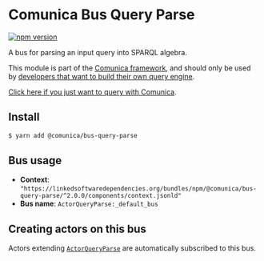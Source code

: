 # Comunica Bus Query Parse

[![npm version](https://badge.fury.io/js/%40comunica%2Fbus-query-parse.svg)](https://www.npmjs.com/package/@comunica/bus-query-parse)

A bus for parsing an input query into SPARQL algebra.

This module is part of the [Comunica framework](https://github.com/comunica/comunica),
and should only be used by [developers that want to build their own query engine](https://comunica.dev/docs/modify/).

[Click here if you just want to query with Comunica](https://comunica.dev/docs/query/).

## Install

```bash
$ yarn add @comunica/bus-query-parse
```

## Bus usage

* **Context**: `"https://linkedsoftwaredependencies.org/bundles/npm/@comunica/bus-query-parse/^2.0.0/components/context.jsonld"`
* **Bus name**: `ActorQueryParse:_default_bus`

## Creating actors on this bus

Actors extending [`ActorQueryParse`](https://comunica.github.io/comunica/classes/bus_query_parse.actorqueryparse.html) are automatically subscribed to this bus.

